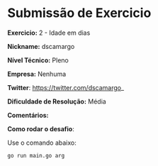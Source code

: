 # Submissão de Exercicio

**Exercicio:** 2 - Idade em dias

**Nickname:** dscamargo

**Nível Técnico:** Pleno

**Empresa:** Nenhuma

**Twitter**: https://twitter.com/dscamargo_

**Dificuldade de Resolução:** Média

**Comentários:**

**Como rodar o desafio**:

Use o comando abaixo:
```bash
go run main.go arg
```